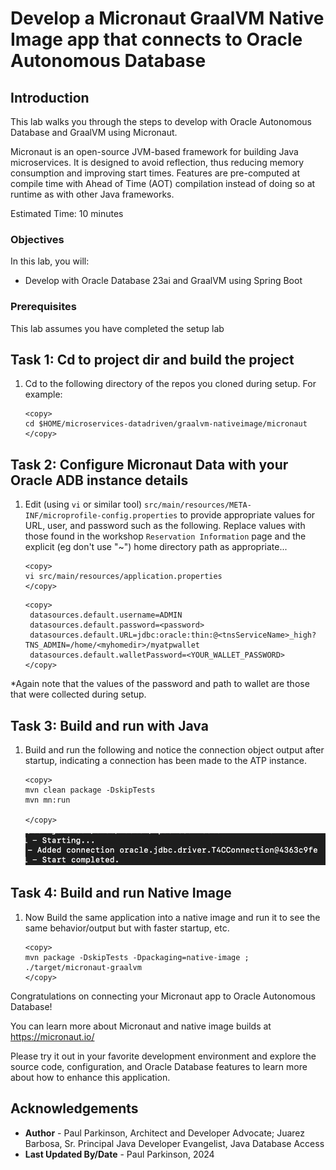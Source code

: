 # Develop a Micronaut GraalVM Native Image app that connects to Oracle Autonomous Database

## Introduction

This lab walks you through the steps to develop with Oracle Autonomous Database and GraalVM using Micronaut.

Micronaut is an open-source JVM-based framework for building Java microservices. It is designed to avoid reflection, thus reducing memory consumption and improving start times. Features are pre-computed at compile time with Ahead of Time (AOT) compilation instead of doing so at runtime as with other Java frameworks.

Estimated Time: 10 minutes

### Objectives

In this lab, you will:
- Develop with Oracle Database 23ai and GraalVM using Spring Boot

### Prerequisites

This lab assumes you have completed the setup lab


## Task 1: Cd to project dir and build the project

1. Cd to the following directory of the repos you cloned during setup. For example:

    ```
    <copy>   
    cd $HOME/microservices-datadriven/graalvm-nativeimage/micronaut
    </copy>
    ``` 

## Task 2: Configure Micronaut Data with your Oracle ADB instance details

1.  Edit (using `vi` or similar tool) `src/main/resources/META-INF/microprofile-config.properties` to provide appropriate values for URL, user, and password such as the following.
    Replace values with those found in the workshop `Reservation Information` page and the explicit (eg don't use "~") home directory path as appropriate...
    ```
    <copy>   
    vi src/main/resources/application.properties
    </copy>
    ```
   
    ```
    <copy>
     datasources.default.username=ADMIN
     datasources.default.password=<password>
     datasources.default.URL=jdbc:oracle:thin:@<tnsServiceName>_high?TNS_ADMIN=/home/<myhomedir>/myatpwallet
     datasources.default.walletPassword=<YOUR_WALLET_PASSWORD>
    </copy>
    ```  
    
   *Again note that the values of the password and path to wallet are those that were collected during setup.

## Task 3: Build and run with Java

1. Build and run the following and notice the connection object output after startup, indicating a connection has been made to the ATP instance.

    ```
    <copy>
    mvn clean package -DskipTests
    mvn mn:run
   
    </copy>
    ```
   ![micronaut startup connection success](images/micronautstartup.png)

[//]: # (   ![micronaut connection success]&#40;images/micronaut-conn-success.png&#41;)

## Task 4: Build and run Native Image

1. Now Build the same application into a native image and run it to see the same behavior/output but with faster startup, etc.

    ```
    <copy>
    mvn package -DskipTests -Dpackaging=native-image ;
    ./target/micronaut-graalvm
    </copy>
    ```

Congratulations on connecting your Micronaut app to Oracle Autonomous Database!

You can learn more about Micronaut and native image builds at https://micronaut.io/ 

Please try it out in your favorite development environment and explore the source code, configuration, and Oracle Database features to learn more about how to enhance this application.

## Acknowledgements
* **Author** - Paul Parkinson, Architect and Developer Advocate; Juarez Barbosa, Sr. Principal Java Developer Evangelist, Java Database Access
* **Last Updated By/Date** - Paul Parkinson, 2024
